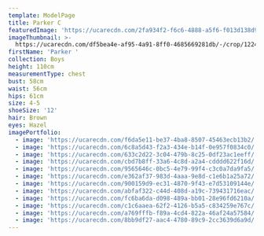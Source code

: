 ```yaml
---
template: ModelPage
title: Parker C
featuredImage: 'https://ucarecdn.com/2fa934f2-f6c6-4888-a5f6-f013d138d902/'
imageThumbnail: >-
  https://ucarecdn.com/df5bea4e-af95-4a91-8ff0-4685669281db/-/crop/1224x1632/777,0/-/preview/
firstName: 'Parker '
collection: Boys
height: 110cm
measurementType: chest
bust: 58cm
waist: 56cm
hips: 61cm
size: 4-5
shoeSize: '12'
hair: Brown
eyes: Hazel
imagePortfolio:
  - image: 'https://ucarecdn.com/f6da5e11-be37-4ba8-8507-45463ecb13b2/'
  - image: 'https://ucarecdn.com/6c8a5d43-f2a3-434e-b14f-0e957f0834c0/'
  - image: 'https://ucarecdn.com/633c2d22-3c04-479b-8c25-0df23ac1eeff/'
  - image: 'https://ucarecdn.com/cbd7b8ff-33a6-4c8d-a2a4-cdddd622f16d/'
  - image: 'https://ucarecdn.com/9565646c-0bc5-4e79-99f4-c3c0a7da9fa5/'
  - image: 'https://ucarecdn.com/e362af37-983d-4aaa-9e8d-c1e6b1a25a72/'
  - image: 'https://ucarecdn.com/900159d9-ec31-4870-9f43-e7d53109144e/'
  - image: 'https://ucarecdn.com/abfaf322-c44d-408d-a19c-739431716eac/'
  - image: 'https://ucarecdn.com/fc6ba6da-d098-489a-bb01-28e96fd6210a/'
  - image: 'https://ucarecdn.com/c1c6aaea-62f2-4126-b5a5-c834259e767c/'
  - image: 'https://ucarecdn.com/a769fffb-f89a-4cd4-822a-46af24a57584/'
  - image: 'https://ucarecdn.com/8bb9df27-aac4-4780-89c9-2cc3639d6a9d/'
---
```



